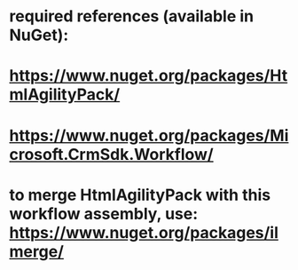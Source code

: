 # required references (available in NuGet): 
# https://www.nuget.org/packages/HtmlAgilityPack/
# https://www.nuget.org/packages/Microsoft.CrmSdk.Workflow/
# 
# to merge HtmlAgilityPack with this workflow assembly, use: https://www.nuget.org/packages/ilmerge/
